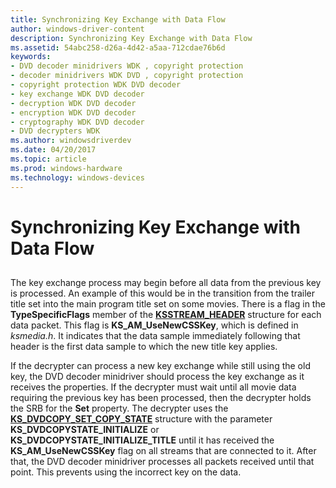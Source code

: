 ```yaml
---
title: Synchronizing Key Exchange with Data Flow
author: windows-driver-content
description: Synchronizing Key Exchange with Data Flow
ms.assetid: 54abc258-d26a-4d42-a5aa-712cdae76b6d
keywords:
- DVD decoder minidrivers WDK , copyright protection
- decoder minidrivers WDK DVD , copyright protection
- copyright protection WDK DVD decoder
- key exchange WDK DVD decoder
- decryption WDK DVD decoder
- encryption WDK DVD decoder
- cryptography WDK DVD decoder
- DVD decrypters WDK
ms.author: windowsdriverdev
ms.date: 04/20/2017
ms.topic: article
ms.prod: windows-hardware
ms.technology: windows-devices
---
```


# Synchronizing Key Exchange with Data Flow


## <a href="" id="ddk-synchronizing-key-exchange-with-data-flow-ksg"></a>


The key exchange process may begin before all data from the previous key is processed. An example of this would be in the transition from the trailer title set into the main program title set on some movies. There is a flag in the **TypeSpecificFlags** member of the [**KSSTREAM\_HEADER**](https://msdn.microsoft.com/library/windows/hardware/ff567138) structure for each data packet. This flag is **KS\_AM\_UseNewCSSKey**, which is defined in *ksmedia.h*. It indicates that the data sample immediately following that header is the first data sample to which the new title key applies.

If the decrypter can process a new key exchange while still using the old key, the DVD decoder minidriver should process the key exchange as it receives the properties. If the decrypter must wait until all movie data requiring the previous key has been processed, then the decrypter holds the SRB for the **Set** property. The decrypter uses the [**KS\_DVDCOPY\_SET\_COPY\_STATE**](https://msdn.microsoft.com/library/windows/hardware/ff567639) structure with the parameter **KS\_DVDCOPYSTATE\_INITIALIZE** or **KS\_DVDCOPYSTATE\_INITIALIZE\_TITLE** until it has received the **KS\_AM\_UseNewCSSKey** flag on all streams that are connected to it. After that, the DVD decoder minidriver processes all packets received until that point. This prevents using the incorrect key on the data.

 

 




